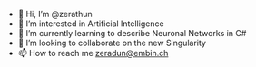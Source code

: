 - 👋 Hi, I’m @zerathun
- 👀 I’m interested in Artificial Intelligence
- 🌱 I’m currently learning to describe Neuronal Networks in C#
- 💞️ I’m looking to collaborate on the new Singularity
- 📫 How to reach me zeradun@embin.ch

<!---
zerathun/zerathun is a ✨ special ✨ repository because its `README.md` (this file) appears on your GitHub profile.
You can click the Preview link to take a look at your changes.
--->
